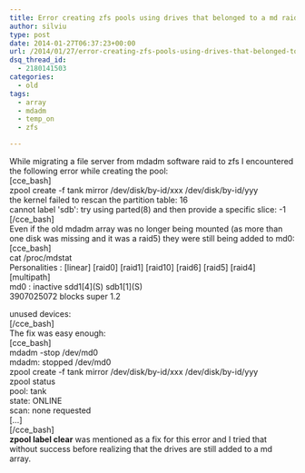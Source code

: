```yaml
---
title: Error creating zfs pools using drives that belonged to a md raid array
author: silviu
type: post
date: 2014-01-27T06:37:23+00:00
url: /2014/01/27/error-creating-zfs-pools-using-drives-that-belonged-to-a-md-raid-array/
dsq_thread_id:
  - 2180141503
categories:
  - old
tags:
  - array
  - mdadm
  - temp_on
  - zfs

---
```

While migrating a file server from mdadm software raid to zfs I encountered the following error while creating the pool:  
[cce_bash]  
zpool create -f tank mirror /dev/disk/by-id/xxx /dev/disk/by-id/yyy  
the kernel failed to rescan the partition table: 16  
cannot label 'sdb': try using parted(8) and then provide a specific slice: -1  
[/cce_bash]  
Even if the old mdadm array was no longer being mounted (as more than one disk was missing and it was a raid5) they were still being added to md0:  
[cce_bash]  
cat /proc/mdstat  
Personalities : \[linear\] \[raid0\] \[raid1\] \[raid10\] \[raid6\] \[raid5\] \[raid4\] \[multipath\]  
md0 : inactive sdd1\[4\](S) sdb1\[1\](S)  
3907025072 blocks super 1.2

unused devices:  
[/cce_bash]  
The fix was easy enough:  
[cce_bash]  
mdadm -stop /dev/md0  
mdadm: stopped /dev/md0  
zpool create -f tank mirror /dev/disk/by-id/xxx /dev/disk/by-id/yyy  
zpool status  
pool: tank  
state: ONLINE  
scan: none requested  
[&#8230;]  
[/cce_bash]  
**zpool label clear** was mentioned as a fix for this error and I tried that without success before realizing that the drives are still added to a md array.